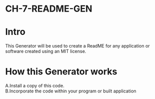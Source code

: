 # CH-7-README-GEN

# Intro

This Generator will be used to create a ReadME for any application or software created using an MIT license.

# How this Generator works

A.Install a copy of this code.<br>
B.Incorporate the code within your program or built application <br>


